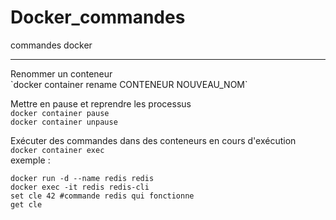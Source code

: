 # Docker_commandes
commandes docker 


<hr>
Renommer un conteneur<br>
`docker container rename CONTENEUR NOUVEAU_NOM`

Mettre en pause et reprendre les processus<br>
`docker container pause`<br>
`docker container unpause`<br>

Exécuter des commandes dans des conteneurs en cours d'exécution<br>
`docker container exec`<br>exemple :<br>
```
docker run -d --name redis redis
docker exec -it redis redis-cli
set cle 42 #commande redis qui fonctionne
get cle
```
